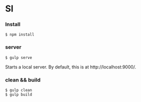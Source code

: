 # Sl

### Install

```
$ npm install
```


### server

```
$ gulp serve
```

Starts a local server. By default, this is at http://localhost:9000/. 

### clean && build

```
$ gulp clean
$ gulp build
```


